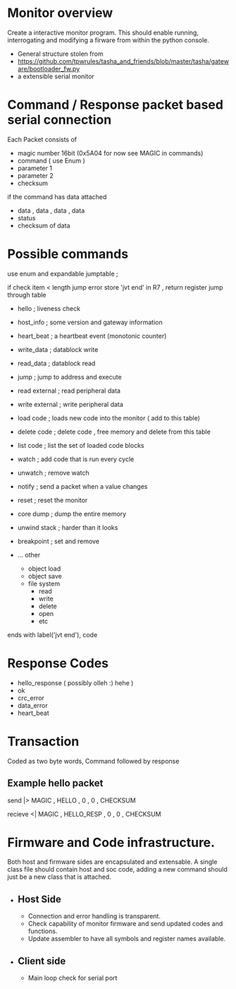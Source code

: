 # Monitor overview

 Create a interactive monitor program. This should enable running, interrogating and modifying a firware from within the python console. 

- General structure stolen from
-  https://github.com/tpwrules/tasha_and_friends/blob/master/tasha/gateware/bootloader_fw.py
- a extensible serial monitor

# Command / Response packet based serial connection 

Each Packet consists of

- magic number 16bit (0x5A04 for now see MAGIC in commands)
- command ( use Enum )
- parameter 1
- parameter 2
- checksum 

if the command has data attached

- data , data , data , data 
- status
- checksum of data

# Possible commands 

use enum and expandable jumptable ; 

if check item < length jump error
store 'jvt end' in R7 , return register
jump through table 

- hello ; liveness check
- host_info ; some version and gateway information
- heart_beat ; a heartbeat event (monotonic counter)
- write_data ; datablock write
- read_data ; datablock read 
- jump ; jump to address and execute

- read external ; read peripheral data 
- write external ; write peripheral data 

- load code ; loads new code into the monitor ( add to this table)
- delete code ; delete code , free memory and delete from this table
- list code ; list the set of loaded code blocks

- watch ; add code that is run every cycle
- unwatch ; remove watch 
- notify ; send a packet when a value changes

- reset ; reset the monitor 
- core dump ; dump the entire memory
- unwind stack ; harder than it looks
- breakpoint ; set and remove
- ... other 
  - object load
  - object save
  - file system 
    - read
    - write
    - delete
    - open 
    - etc


ends with label('jvt end'), code 

# Response Codes 

- hello_response ( possibly olleh :) hehe )
- ok
- crc_error
- data_error
- heart_beat
# Transaction 
Coded as two byte words, Command followed by response
## Example hello packet
send |> MAGIC  , HELLO , 0 , 0 , CHECKSUM

recieve <| MAGIC , HELLO_RESP , 0 , 0 , CHECKSUM

# Firmware and Code infrastructure.

Both host and firmware sides are encapsulated and extensable. A single class file should contain host and soc code, adding a new command should just be a new class that is attached.
- ## Host Side
  - Connection and error handling is transparent.
  - Check capability of monitor firmware and send updated codes and functions.
  - Update assembler to have all symbols and register names available.
- ## Client side
  - Main loop check for serial port
